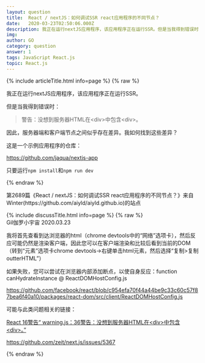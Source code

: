 ```yaml
---
layout: question
title:  React / nextJS：如何调试SSR react应用程序的不同节点？
date:   2020-03-23T02:50:06.000Z
description: 我正在运行nextJS应用程序，该应用程序正在运行SSR。但是当我得到错误时：  警告：没想到服务器HTML在<div>中包含<div>。...
img: 
author: GO
category: question
answer: 1
tags: JavaScript React.js
topic: React.js
---
```

<div class="article-root">
  <div class="article">
    {% include articleTitle.html info=page %}
    {% raw %}
    <div class="article-content"><p><font style="vertical-align: inherit;"><font style="vertical-align: inherit;">我正在运行nextJS应用程序，该应用程序正在运行SSR。</font></font></p>

<p><font style="vertical-align: inherit;"><font style="vertical-align: inherit;">但是当我得到错误时：</font></font></p>

<blockquote>
  <p><font style="vertical-align: inherit;"><font style="vertical-align: inherit;">警告：没想到服务器HTML在&lt;div&gt;中包含&lt;div&gt;。</font></font></p>
</blockquote>

<p><font style="vertical-align: inherit;"><font style="vertical-align: inherit;">因此，服务器端和客户端节点之间似乎存在差异。</font><font style="vertical-align: inherit;">我如何找到这些差异？</font></font></p>

<p><font style="vertical-align: inherit;"><font style="vertical-align: inherit;">这是一个示例应用程序的仓库：</font></font></p>

<p><a href="https://github.com/jaqua/nextjs-app" rel="noreferrer"><font style="vertical-align: inherit;"><font style="vertical-align: inherit;">https://github.com/jaqua/nextjs-app</font></font></a></p>

<p><font style="vertical-align: inherit;"><font style="vertical-align: inherit;">只要运行</font></font><code>npm install</code><font style="vertical-align: inherit;"><font style="vertical-align: inherit;">和</font></font><code>npm run dev</code></p></div>
    {% endraw %}
  </div>
  <p class="winter_mark">第2689篇《React / nextJS：如何调试SSR react应用程序的不同节点？》来自Winter(https://github.com/aiyld/aiyld.github.io)的站点</p>
  <div class="discuss-wrapper">
    {% include discussTitle.html info=page %}
    {% raw %}
    <div class="discuss-list">
    <div class="discuss-item">
        <div class="discuss-parent">
          <div class="discuss-meta">
            <span class="discuss-user">Gil伽罗小宇宙</span>
            <span class="discuss-time">2020.03.23</span>
          </div>
          <div class="discuss-comment"><p><font style="vertical-align: inherit;"><font style="vertical-align: inherit;">我将首先查看到达浏览器的html（chrome devtools中的“网络”选项卡），然后反应可能仍然是渲染客户端，因此您可以在客户端渲染和比较后看到当前的DOM（转到“元素”选项卡chrome devtools-&gt;右键单击html元素，然后选择“复制&gt;复制outterHTML”）</font></font></p>

<p><font style="vertical-align: inherit;"><font style="vertical-align: inherit;">如果失败，您可以尝试在浏览器内部添加断点，以使自身反应：function canHydrateInstance @ ReactDOMHostConfig.js</font></font></p>

<p><a href="https://github.com/facebook/react/blob/c954efa70f44a44be9c33c60c57f87bea6f40a10/packages/react-dom/src/client/ReactDOMHostConfig.js" rel="nofollow noreferrer"><font style="vertical-align: inherit;"><font style="vertical-align: inherit;">https://github.com/facebook/react/blob/c954efa70f44a44be9c33c60c57f87bea6f40a10/packages/react-dom/src/client/ReactDOMHostConfig.js</font></font></a></p>

<p><font style="vertical-align: inherit;"><font style="vertical-align: inherit;">可能与此类问题相关的链接：</font></font></p>

<p><a href="https://stackoverflow.com/questions/45350360/react-16-warning-warning-js36-warning-did-not-expect-server-html-to-contain-a/45371427#45371427"><font style="vertical-align: inherit;"><font style="vertical-align: inherit;">React 16警告“ warning.js：36警告：没想到服务器HTML在&lt;div&gt;中包含&lt;div&gt;。”</font></font></a></p>

<p><a href="https://github.com/zeit/next.js/issues/5367" rel="nofollow noreferrer"><font style="vertical-align: inherit;"><font style="vertical-align: inherit;">https://github.com/zeit/next.js/issues/5367</font></font></a></p></div>
        </div></div>
    </div>
    {% endraw %}
  </div>
<div>
